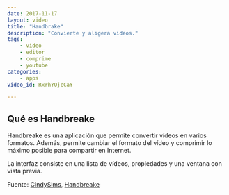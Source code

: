 ```yaml
---
date: 2017-11-17
layout: video
title: "Handbrake"
description: "Convierte y aligera vídeos."
tags:
    - video
    - editor
    - comprime
    - youtube
categories:
    - apps
video_id: RxrhYOjcCaY

---
```

<!--more-->

## Qué es Handbreake

Handbreake es una aplicación que permite convertir vídeos en varios formatos. Además, permite cambiar el formato del vídeo y comprimir lo máximo posible para compartir en Internet.

La interfaz consiste en una lista de vídeos, propiedades y una ventana con vista previa.

Fuente: [CindySims](https://www.youtube.com/channel/UCnJOvGWpZGw_sxrVx4Z2Gdw), [Handbreake](https://handbrake.fr/)

